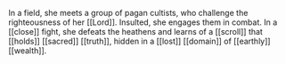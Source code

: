 In a field, she meets a group of pagan cultists, who challenge the righteousness of her [[Lord]]. Insulted, she engages them in combat. In a [[close]] fight, she defeats the heathens and learns of a [[scroll]] that [[holds]] [[sacred]] [[truth]], hidden in a [[lost]] [[domain]] of [[earthly]] [[wealth]]. 